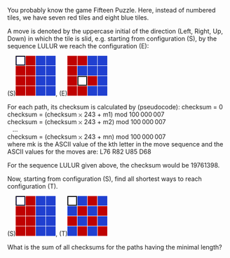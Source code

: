   <p>You probably know the game Fifteen Puzzle. Here, instead of numbered tiles, we have seven red tiles and eight blue tiles.</p>  <p>A move is denoted by the uppercase initial of the direction (Left, Right, Up, Down) in which the tile is slid, e.g. starting from configuration (S), by the sequence LULUR we reach the configuration (E):</p>  <p>    (S)<img src="project/images/p_244_start.gif" />,&nbsp;(E)<img src="project/images/p_244_example.gif" />      </p>  <p>For each path, its checksum is calculated by (pseudocode):    checksum = 0<br />  checksum = (checksum <img src='images/symbol_times.gif' width='9' height='9' alt='&times;' border='0' style='vertical-align:middle;' /> 243 + m1) mod 100&thinsp;000&thinsp;007<br />  checksum = (checksum <img src='images/symbol_times.gif' width='9' height='9' alt='&times;' border='0' style='vertical-align:middle;' /> 243 + m2) mod 100&thinsp;000&thinsp;007<br />  &nbsp;&nbsp;&nbsp;&hellip;<br />  checksum = (checksum <img src='images/symbol_times.gif' width='9' height='9' alt='&times;' border='0' style='vertical-align:middle;' /> 243 + mn) mod 100&thinsp;000&thinsp;007<br />    where mk is the ASCII value of the kth letter in the move sequence and the ASCII values for the moves are:        L76  R82  U85  D68      </p>  <p>For the sequence LULUR given above, the checksum would be 19761398.</p>  <p>Now, starting from configuration (S),  find all shortest ways to reach configuration (T).</p>  <p>    (S)<img src="project/images/p_244_start.gif" />,&nbsp;(T)<img src="project/images/p_244_target.gif" />      </p>  <p>What is the sum of all checksums for the paths having the minimal length?</p>  